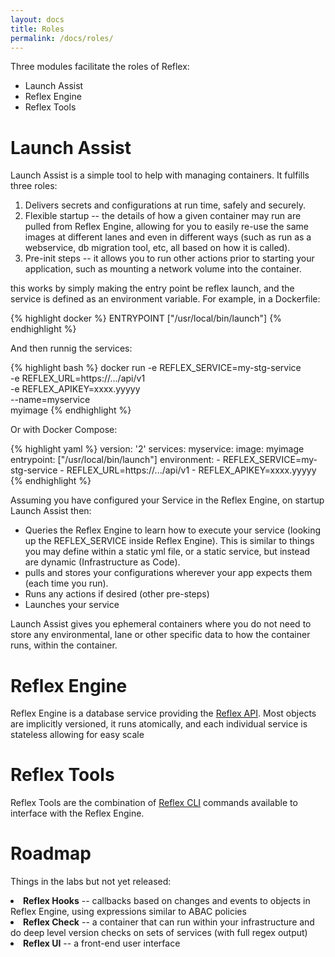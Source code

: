 ```yaml
---
layout: docs
title: Roles
permalink: /docs/roles/
---
```


Three modules facilitate the roles of Reflex:

* Launch Assist
* Reflex Engine
* Reflex Tools

# Launch Assist

Launch Assist is a simple tool to help with managing containers.  It fulfills three roles:
1. Delivers secrets and configurations at run time, safely and securely.
2. Flexible startup -- the details of how a given container may run are pulled from Reflex Engine, allowing for you to easily re-use the same images at different lanes and even in different ways (such as run as a webservice, db migration tool, etc, all based on how it is called).
3. Pre-init steps -- it allows you to run other actions prior to starting your application, such as mounting a network volume into the container.

this works by simply making the entry point be reflex launch, and the service is defined as an environment variable.  For example, in a Dockerfile:

{% highlight docker %}
ENTRYPOINT ["/usr/local/bin/launch"]
{% endhighlight %}

And then runnig the services:

{% highlight bash %}
docker run -e REFLEX_SERVICE=my-stg-service \
           -e REFLEX_URL=https://.../api/v1 \
           -e REFLEX_APIKEY=xxxx.yyyyy \
           --name=myservice \
           myimage
{% endhighlight %}

Or with Docker Compose:

{% highlight yaml %}
version: '2'
services:
  myservice:
    image: myimage
    entrypoint: ["/usr/local/bin/launch"]
    environment:
      - REFLEX_SERVICE=my-stg-service
      - REFLEX_URL=https://.../api/v1
      - REFLEX_APIKEY=xxxx.yyyyy
{% endhighlight %}

Assuming you have configured your Service in the Reflex Engine, on startup Launch Assist then:

* Queries the Reflex Engine to learn how to execute your service (looking up the REFLEX_SERVICE inside Reflex Engine).  This is similar to things you may define within a static yml file, or a static service, but instead are dynamic (Infrastructure as Code).
* pulls and stores your configurations wherever your app expects them (each time you run).
* Runs any actions if desired (other pre-steps)
* Launches your service

Launch Assist gives you ephemeral containers where you do not need to store any environmental, lane or other specific data to how the container runs, within the container.

# Reflex Engine

Reflex Engine is a database service providing the [Reflex API](/docs/api/). Most objects are implicitly versioned, it runs atomically, and each individual service is stateless allowing for easy scale

# Reflex Tools

Reflex Tools are the combination of [Reflex CLI](/docs/cli/) commands available to interface with the Reflex Engine.


# Roadmap

Things in the labs but not yet released:

<li> <b>Reflex Hooks</b> -- callbacks based on changes and events to objects in Reflex Engine, using expressions similar to ABAC policies
<li> <b>Reflex Check</b> -- a container that can run within your infrastructure and do deep level version checks on sets of services (with full regex output)
<li> <b>Reflex UI</b> -- a front-end user interface
